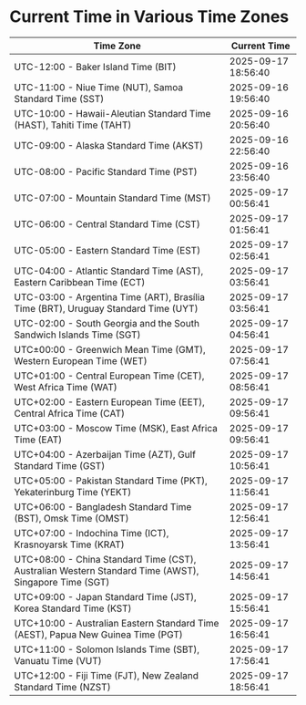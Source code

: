 # Current Time in Various Time Zones

| Time Zone | Current Time |
|-----------|--------------|
| UTC-12:00 - Baker Island Time (BIT) | 2025-09-17 18:56:40 |
| UTC-11:00 - Niue Time (NUT), Samoa Standard Time (SST) | 2025-09-16 19:56:40 |
| UTC-10:00 - Hawaii-Aleutian Standard Time (HAST), Tahiti Time (TAHT) | 2025-09-16 20:56:40 |
| UTC-09:00 - Alaska Standard Time (AKST) | 2025-09-16 22:56:40 |
| UTC-08:00 - Pacific Standard Time (PST) | 2025-09-16 23:56:40 |
| UTC-07:00 - Mountain Standard Time (MST) | 2025-09-17 00:56:41 |
| UTC-06:00 - Central Standard Time (CST) | 2025-09-17 01:56:41 |
| UTC-05:00 - Eastern Standard Time (EST) | 2025-09-17 02:56:41 |
| UTC-04:00 - Atlantic Standard Time (AST), Eastern Caribbean Time (ECT) | 2025-09-17 03:56:41 |
| UTC-03:00 - Argentina Time (ART), Brasília Time (BRT), Uruguay Standard Time (UYT) | 2025-09-17 03:56:41 |
| UTC-02:00 - South Georgia and the South Sandwich Islands Time (SGT) | 2025-09-17 04:56:41 |
| UTC±00:00 - Greenwich Mean Time (GMT), Western European Time (WET) | 2025-09-17 07:56:41 |
| UTC+01:00 - Central European Time (CET), West Africa Time (WAT) | 2025-09-17 08:56:41 |
| UTC+02:00 - Eastern European Time (EET), Central Africa Time (CAT) | 2025-09-17 09:56:41 |
| UTC+03:00 - Moscow Time (MSK), East Africa Time (EAT) | 2025-09-17 09:56:41 |
| UTC+04:00 - Azerbaijan Time (AZT), Gulf Standard Time (GST) | 2025-09-17 10:56:41 |
| UTC+05:00 - Pakistan Standard Time (PKT), Yekaterinburg Time (YEKT) | 2025-09-17 11:56:41 |
| UTC+06:00 - Bangladesh Standard Time (BST), Omsk Time (OMST) | 2025-09-17 12:56:41 |
| UTC+07:00 - Indochina Time (ICT), Krasnoyarsk Time (KRAT) | 2025-09-17 13:56:41 |
| UTC+08:00 - China Standard Time (CST), Australian Western Standard Time (AWST), Singapore Time (SGT) | 2025-09-17 14:56:41 |
| UTC+09:00 - Japan Standard Time (JST), Korea Standard Time (KST) | 2025-09-17 15:56:41 |
| UTC+10:00 - Australian Eastern Standard Time (AEST), Papua New Guinea Time (PGT) | 2025-09-17 16:56:41 |
| UTC+11:00 - Solomon Islands Time (SBT), Vanuatu Time (VUT) | 2025-09-17 17:56:41 |
| UTC+12:00 - Fiji Time (FJT), New Zealand Standard Time (NZST) | 2025-09-17 18:56:41 |
